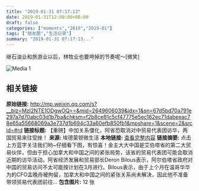 ```yaml
---
title: "2019-01-31 07:17:13"
date: 2019-01-31T12:00:00+08:00
draft: false
categories: ["moments","2019","2019-01"]
tags: ["朋友圈","生活记录"]
summary: "2019-01-31 07:17:13..."
---
```


继石油业和旅游业以后，林牧业也要垮掉的节奏呢～[微笑]

![Media 1](/Moments/photos/2019-01-31/201901310717130.jpg)

## 相关链接

**原始链接:** http://mp.weixin.qq.com/s?__biz=MzI2NTE1ODgwOQ==&mid=2649606039&idx=1&sn=67d5bd70a791e297a7d70abc03d1b7ba&chksm=f2b8ce61c5cf47775e5ec162ec71dabeeac78e65a55668069a3e737d1b694c33a60efb850fb1&mpshare=1&scene=2&srcid=#rd
**链接标题:** 【重磅】中加关系僵化，阿省恐取消对中贸易代表团访华，两国贸易来往受挫！
**来源:** 埃德蒙顿微生活
**本地链接:** [查看完整内容](/link_content/2019/01/2019-01-31-2/link_content/)
**链接摘要:** 点击上方蓝字关注我们哟~仔细看下图，有惊喜！金主大大中国是艾伯塔省的第二大贸易伙伴，但由于担心加拿大和中国之间的紧张局势，该省的贸易代表团可能会取消近期的访华活动。阿省经济发展和贸易部长Deron Bilous表示，阿尔伯塔省政府对中国的贸易访问不太可能按计划在3月进行。Bilous表示，由于上个月在温哥华华为的CFO孟晚舟被拘留，加拿大和中国之间的紧张关系尚未解决，因此他不准备带领贸易代表团前往...
**包含图片:** 12 张

